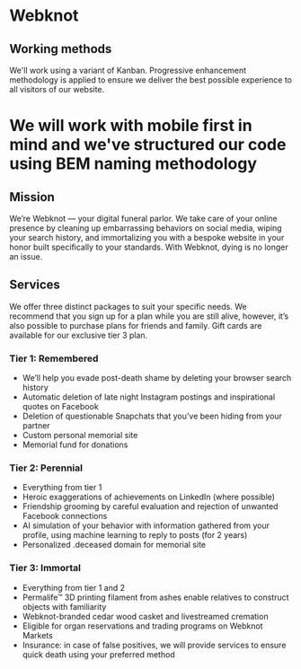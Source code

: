# Webknot

## Working methods
We'll work using a variant of Kanban. Progressive enhancement methodology is applied to ensure we deliver the best possible experience to all visitors of our website.

We will work with mobile first in mind and we've structured our code using BEM naming methodology 
===
## Mission
We’re Webknot — your digital funeral parlor. We take care of your online presence by cleaning up embarrassing behaviors on social media, wiping your search history, and immortalizing you with a bespoke website in your honor built specifically to your standards. With Webknot, dying is no longer an issue.

## Services
We offer three distinct packages to suit your specific needs. We recommend that you sign up for a plan while you are still alive, however, it’s also possible to purchase plans for friends and family. Gift cards are available for our exclusive tier 3 plan.

### Tier 1: Remembered
* We’ll help you evade post-death shame by deleting your browser search history
* Automatic deletion of late night Instagram postings and inspirational quotes on Facebook
* Deletion of questionable Snapchats that you’ve been hiding from your partner
* Custom personal memorial site
* Memorial fund for donations

### Tier 2: Perennial
* Everything from tier 1
* Heroic exaggerations of achievements on LinkedIn (where possible)
* Friendship grooming by careful evaluation and rejection of unwanted Facebook connections
* AI simulation of your behavior with information gathered from your profile, using machine learning to reply to posts (for 2 years)
* Personalized .deceased domain for memorial site
### Tier 3: Immortal
* Everything from tier 1 and 2
* Permalife™ 3D printing filament from ashes enable relatives to construct objects with familiarity
* Webknot-branded cedar wood casket and livestreamed cremation
* Eligible for organ reservations and trading programs on Webknot Markets
* Insurance: in case of false positives, we will provide services to ensure quick death using your preferred method
